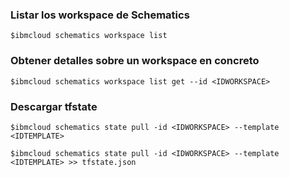 ### Listar los workspace de Schematics
```
$ibmcloud schematics workspace list
```
### Obtener detalles sobre un workspace en concreto
``` 
$ibmcloud schematics workspace list get --id <IDWORKSPACE>
```
### Descargar tfstate
``` 
$ibmcloud schematics state pull -id <IDWORKSPACE> --template <IDTEMPLATE>

$ibmcloud schematics state pull -id <IDWORKSPACE> --template <IDTEMPLATE> >> tfstate.json
```